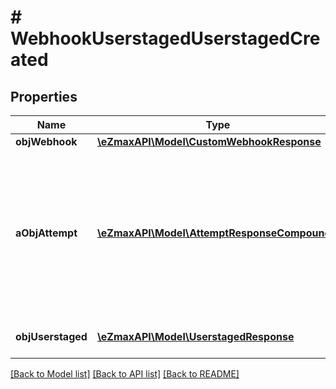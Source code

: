 # # WebhookUserstagedUserstagedCreated

## Properties

Name | Type | Description | Notes
------------ | ------------- | ------------- | -------------
**objWebhook** | [**\eZmaxAPI\Model\CustomWebhookResponse**](CustomWebhookResponse.md) |  |
**aObjAttempt** | [**\eZmaxAPI\Model\AttemptResponseCompound[]**](AttemptResponse.md) | An array containing details of previous attempts that were made to deliver the message. The array is empty if it&#39;s the first attempt. |
**objUserstaged** | [**\eZmaxAPI\Model\UserstagedResponse**](UserstagedResponse.md) | A Userstaged Object |

[[Back to Model list]](../../README.md#models) [[Back to API list]](../../README.md#endpoints) [[Back to README]](../../README.md)
